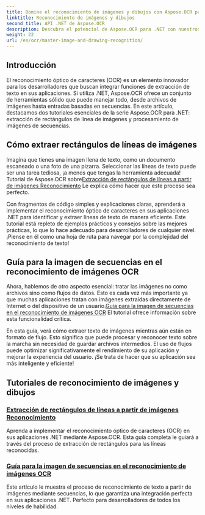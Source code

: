 ```yaml
---
title: Domine el reconocimiento de imágenes y dibujos con Aspose.OCR para .NET
linktitle: Reconocimiento de imágenes y dibujos
second_title: API .NET de Aspose.OCR
description: Descubra el potencial de Aspose.OCR para .NET con nuestros tutoriales sobre reconocimiento de imágenes y dibujos, llevando la extracción de texto a sus aplicaciones sin esfuerzo.
weight: 22
url: /es/ocr/master-image-and-drawing-recognition/
---
```

## Introducción

El reconocimiento óptico de caracteres (OCR) es un elemento innovador para los desarrolladores que buscan integrar funciones de extracción de texto en sus aplicaciones. Si utiliza .NET, Aspose.OCR ofrece un conjunto de herramientas sólido que puede manejar todo, desde archivos de imágenes hasta entradas basadas en secuencias. En este artículo, destacamos dos tutoriales esenciales de la serie Aspose.OCR para .NET: extracción de rectángulos de línea de imágenes y procesamiento de imágenes de secuencias. 

## Cómo extraer rectángulos de líneas de imágenes

 Imagina que tienes una imagen llena de texto, como un documento escaneado o una foto de una pizarra. Seleccionar las líneas de texto puede ser una tarea tediosa, ¡a menos que tengas la herramienta adecuada! Tutorial de Aspose.OCR sobre[Extracción de rectángulos de líneas a partir de imágenes Reconocimiento](./line-rectangles-from-images-recognition/) Le explica cómo hacer que este proceso sea perfecto.

Con fragmentos de código simples y explicaciones claras, aprenderá a implementar el reconocimiento óptico de caracteres en sus aplicaciones .NET para identificar y extraer líneas de texto de manera eficiente. Este tutorial está repleto de ejemplos prácticos y consejos sobre las mejores prácticas, lo que lo hace adecuado para desarrolladores de cualquier nivel. ¡Piense en él como una hoja de ruta para navegar por la complejidad del reconocimiento de texto!

## Guía para la imagen de secuencias en el reconocimiento de imágenes OCR

Ahora, hablemos de otro aspecto esencial: tratar las imágenes no como archivos sino como flujos de datos. Esto es cada vez más importante ya que muchas aplicaciones tratan con imágenes extraídas directamente de Internet o del dispositivo de un usuario.[Guía para la imagen de secuencias en el reconocimiento de imágenes OCR](./guide-to-image-from-stream/) El tutorial ofrece información sobre esta funcionalidad crítica.

En esta guía, verá cómo extraer texto de imágenes mientras aún están en formato de flujo. Esto significa que puede procesar y reconocer texto sobre la marcha sin necesidad de guardar archivos intermedios. El uso de flujos puede optimizar significativamente el rendimiento de su aplicación y mejorar la experiencia del usuario. ¡Se trata de hacer que su aplicación sea más inteligente y eficiente!

## Tutoriales de reconocimiento de imágenes y dibujos
### [Extracción de rectángulos de líneas a partir de imágenes Reconocimiento](./line-rectangles-from-images-recognition/)
Aprenda a implementar el reconocimiento óptico de caracteres (OCR) en sus aplicaciones .NET mediante Aspose.OCR. Esta guía completa le guiará a través del proceso de extracción de rectángulos para las líneas reconocidas.
### [Guía para la imagen de secuencias en el reconocimiento de imágenes OCR](./guide-to-image-from-stream/)
Este artículo le muestra el proceso de reconocimiento de texto a partir de imágenes mediante secuencias, lo que garantiza una integración perfecta en sus aplicaciones .NET. Perfecto para desarrolladores de todos los niveles de habilidad.